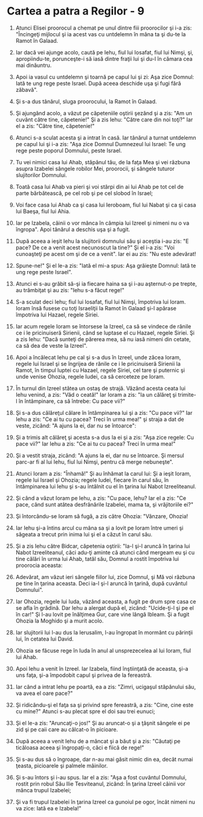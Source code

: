 # Cartea a patra a Regilor - 9

1. Atunci Elisei proorocul a chemat pe unul dintre fiii proorocilor şi i-a zis: "Încingeţi mijlocul şi ia acest vas cu untdelemn în mâna ta şi du-te la Ramot în Galaad. 

2. Iar dacă vei ajunge acolo, caută pe Iehu, fiul lui Iosafat, fiul lui Nimşi, şi, apropiindu-te, porunceşte-i să iasă dintre fraţii lui şi du-l în cămara cea mai dinăuntru. 

3. Apoi ia vasul cu untdelemn şi toarnă pe capul lui şi zi: Aşa zice Domnul: Iată te ung rege peste Israel. După aceea deschide uşa şi fugi fără zăbavă". 

4. Şi s-a dus tânărul, sluga proorocului, la Ramot în Galaad. 

5. Şi ajungând acolo, a văzut pe căpeteniile oştirii şezând şi a zis: "Am un cuvânt către tine, căpetenie!" Şi a zis Iehu: "Către care din noi toţi?" Iar el a zis: "Către tine, căpetenie!" 

6. Atunci s-a sculat acesta şi a intrat în casă. Iar tânărul a turnat untdelemn pe capul lui şi i-a zis: "Aşa zice Domnul Dumnezeul lui Israel: Te ung rege peste poporul Domnului, peste Israel. 

7. Tu vei nimici casa lui Ahab, stăpânul tău, de la faţa Mea şi vei răzbuna asupra Izabelei sângele robilor Mei, proorocii, şi sângele tuturor slujitorilor Domnului. 

8. Toată casa lui Ahab va pieri şi voi stârpi din ai lui Ahab pe tot cel de parte bărbătească, pe cel rob şi pe cel slobod în Israel; 

9. Voi face casa lui Ahab ca şi casa lui Ieroboam, fiul lui Nabat şi ca şi casa lui Baeşa, fiul lui Ahia. 

10. Iar pe Izabela, câinii o vor mânca în câmpia lui Izreel şi nimeni nu o va îngropa". Apoi tânărul a deschis uşa şi a fugit. 

11. După aceea a ieşit Iehu la slujitorii domnului său şi aceştia i-au zis: "E pace? De ce a venit acest necunoscut la tine?" Şi el i-a zis: "Voi cunoaşteţi pe acest om şi de ce a venit". Iar ei au zis: "Nu este adevărat! 

12. Spune-ne!" Şi el le-a zis: "Iată el mi-a spus: Aşa grăieşte Domnul: Iată te ung rege peste Israel". 

13. Atunci ei s-au grăbit să-şi ia fiecare haina sa şi i-au aşternut-o pe trepte, au trâmbiţat şi au zis: "Iehu s-a făcut rege!" 

14. S-a sculat deci Iehu; fiul lui Iosafat, fiul lui Nimşi, împotriva lui Ioram. Ioram însă fusese cu toţi Israeliţii la Ramot în Galaad şi-l apărase împotriva lui Hazael, regele Siriei. 

15. Iar acum regele Ioram se întorsese la Izreel, ca să se vindece de rănile ce i le pricinuiseră Sirienii, când se luptase el cu Hazael, regele Siriei. Şi a zis Iehu: "Dacă sunteţi de părerea mea, să nu iasă nimeni din cetate, ca să dea de veste la Izreel". 

16. Apoi a încălecat Iehu pe cal şi s-a dus în Izreel, unde zăcea Ioram, regele lui Israel şi se îngrijea de rănile ce i le pricinuiseră Sirienii la Ramot, în timpul luptei cu Hazael, regele Siriei, cel tare şi puternic şi unde venise Ohozia, regele Iudei, ca să cerceteze pe Ioram. 

17. În turnul din Izreel stătea un ostaş de strajă. Văzând acesta ceata lui Iehu venind, a zis: "Văd o ceată!" Iar Ioram a zis: "Ia un călăreţ şi trimite-l în întâmpinare, ca să întrebe: Cu pace vii?" 

18. Şi s-a dus călăreţul călare în întâmpinarea lui şi a zis: "Cu pace vii?" Iar Iehu a zis: "Ce ai tu cu pacea? Treci în urma mea!" şi straja a dat de veste, zicând: "A ajuns la ei, dar nu se întoarce": 

19. Şi a trimis alt călăreţ şi acesta s-a dus la ei şi a zis: "Aşa zice regele: Cu pace vii?" Iar Iehu a zis: "Ce ai tu cu pacea? Treci în urma mea!" 

20. Şi a vestit straja, zicând: "A ajuns la ei, dar nu se întoarce. Şi mersul parc-ar fi al lui Iehu, fiul lui Nimşi, pentru că merge nebuneşte". 

21. Atunci Ioram a zis: "Înhamă!" Şi au înhămat la carul lui: Şi a ieşit Ioram, regele lui Israel şi Ohozia; regele Iudei, fiecare în carul său, în întâmpinarea lui Iehu şi s-au întâlnit cu el în ţarina lui Nabot Izreeliteanul. 

22. Şi când a văzut Ioram pe Iehu, a zis: "Cu pace, Iehu? Iar el a zis: "Ce pace, când sunt atâtea desfrânările Izabelei, mama ta, şi vrăjitoriile ei?" 

23. Şi întorcându-se Ioram să fugă, a zis către Ohozia: "Vânzare, Ohozia! 

24. Iar Iehu şi-a întins arcul cu mâna sa şi a lovit pe Ioram între umeri şi săgeata a trecut prin inima lui şi el a căzut în carul său. 

25. Şi a zis Iehu către Bidcar, căpetenia oştirii: "Ia-l şi-l aruncă în ţarina lui Nabot Izreeliteanul, căci adu-ţi aminte că atunci când mergeam eu şi cu tine călări în urma lui Ahab, tatăl său, Domnul a rostit împotriva lui proorocia aceasta: 

26. Adevărat, am văzut ieri sângele fiilor lui, zice Domnul, şi Mă voi răzbuna pe tine în ţarina aceasta. Deci ia-l şi-l aruncă în ţarină, după cuvântul Domnului". 

27. Iar Ohozia, regele lui Iuda, văzând aceasta, a fugit pe drum spre casa ce se afla în grădină. Dar Iehu a alergat după el, zicând: "Ucide-ţi-l şi pe el în car!" Şi l-au lovit pe înălţimea Gur, care vine lângă Ibleam. Şi a fugit Ohozia la Moghido şi a murit acolo. 

28. Iar slujitorii lui l-au dus la Ierusalim, l-au îngropat în mormânt cu părinţii lui, în cetatea lui David. 

29. Ohozia se făcuse rege în Iuda în anul al unsprezecelea al lui Ioram, fiul lui Ahab. 

30. Apoi Iehu a venit în Izreel. Iar Izabela, fiind înştiinţată de aceasta, şi-a uns faţa, şi-a împodobit capul şi privea de la fereastră. 

31. Iar când a intrat Iehu pe poartă, ea a zis: "Zimri, ucigaşul stăpânului său, va avea el oare pace?" 

32. Şi ridicându-şi el faţa sa şi privind spre fereastră, a zis: "Cine, cine este cu mine?" Atunci s-au plecat spre el doi sau trei eunuci; 

33. Şi el le-a zis: "Aruncaţi-o jos!" Şi au aruncat-o şi a ţâşnit sângele ei pe zid şi pe caii care au călcat-o în picioare. 

34. După aceea a venit Iehu de a mâncat şi a băut şi a zis: "Căutaţi pe ticăloasa aceea şi îngropaţi-o, căci e fiică de rege!" 

35. Şi s-au dus să o îngroape, dar n-au mai găsit nimic din ea, decât numai ţeasta, picioarele şi palmele mâinilor. 

36. Şi s-au întors şi i-au spus. Iar el a zis: "Aşa a fost cuvântul Domnului, rostit prin robul Său Ilie Tesviteanul, zicând: În ţarina Izreel câinii vor mânca trupul Izabelei; 

37. Şi va fi trupul Izabelei în ţarina Izreel ca gunoiul pe ogor, încât nimeni nu va zice: Iată ea e Izabela!" 

